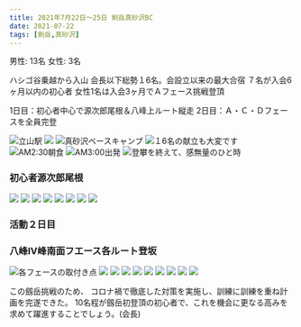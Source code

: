 ```yaml
---
title: 2021年7月22日〜25日 剣岳真砂沢BC
date: 2021-07-22
tags: [剣岳,真砂沢]
---
```

男性: 13名
女性: 3名

ハシゴ谷乗越から入山
会長以下総勢１6名。会設立以来の最大合宿
７名が入会6ヶ月以内の初心者
女性1名は入会3ヶ月でＡフェース挑戦登頂

1日目：初心者中心で源次郎尾根＆八峰上ルート縦走
2日目：Ａ・Ｃ・Ｄフェースを全員完登


![立山駅](/2021/07/22/20210722/1.jpg)
![](/2021/07/22/20210722/2.jpg)
![真砂沢ベースキャンプ](/2021/07/22/20210722/3.jpg)
![１6名の献立も大変です](/2021/07/22/20210722/4.jpg)
![AM2:30朝食](/2021/07/22/20210722/5.jpg)
![AM3:00出発](/2021/07/22/20210722/6.jpg)
![登攀を終えて、感無量のひと時](/2021/07/22/20210722/8.jpg)

### 初心者源次郎尾根

![](/2021/07/22/20210722/9.jpg)
![](/2021/07/22/20210722/10.jpg)
![](/2021/07/22/20210722/11.jpg)
![](/2021/07/22/20210722/12.jpg)
![](/2021/07/22/20210722/13.jpg)
![](/2021/07/22/20210722/14.jpg)
![](/2021/07/22/20210722/15.jpg)
![](/2021/07/22/20210722/16.jpg)

### 活動２日目
### 八峰IV峰南面フエース各ルート登坂
![各フェースの取付き点](/2021/07/22/20210722/17.jpg)
![](/2021/07/22/20210722/18.jpg)
![](/2021/07/22/20210722/19.jpg)
![](/2021/07/22/20210722/20.jpg)
![](/2021/07/22/20210722/21.jpg)
![](/2021/07/22/20210722/22.jpg)
![](/2021/07/22/20210722/23.jpg)
![](/2021/07/22/20210722/24.jpg)
![](/2021/07/22/20210722/25.jpg)
![](/2021/07/22/20210722/26.jpg)

この劔岳挑戦のため、
コロナ禍で徹底した対策を実施し、訓練に訓練を重ね計画を完遂できた。
10名程が劔岳初登頂の初心者で、これを機会に更なる高みを求めて躍進することでしょう。(会長)
